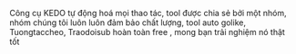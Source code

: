 Công cụ KEDO tự động hoá mọi thao tác, tool được chia sẻ bởi một nhóm, nhóm chúng tôi luôn luôn đảm bảo chất lượng, tool auto golike, Tuongtaccheo, Traodoisub hoàn toàn free , mong bạn trải nghiệm nó thật tốt
